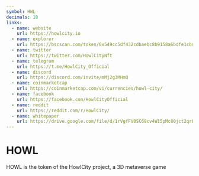 ```yaml
---
symbol: HWL
decimals: 18
links:
  - name: website
    url: https://howlcity.io
  - name: explorer
    url: https://bscscan.com/token/0x549cc5df432cdbaebc8b9158a6bdfe1cbd0ba16d
  - name: twitter
    url: https://twitter.com/HowlCityNft
  - name: telegram
    url: https://t.me/HowlCity_Official
  - name: discord
    url: https://discord.com/invite/mMj2g3MHmQ
  - name: coinmarketcap
    url: https://coinmarketcap.com/vi/currencies/howl-city/
  - name: facebook
    url: https://facebook.com/HowlCityOfficial
  - name: reddit
    url: https://reddit.com/r/HowlCity/
  - name: whitepaper
    url: https://drive.google.com/file/d/1rVgfFV0SC68cv4W15pMc80jct2qrLArm/view
---
```


# HOWL

HOWL is the token of the HowlCity project, a 3D metaverse game
